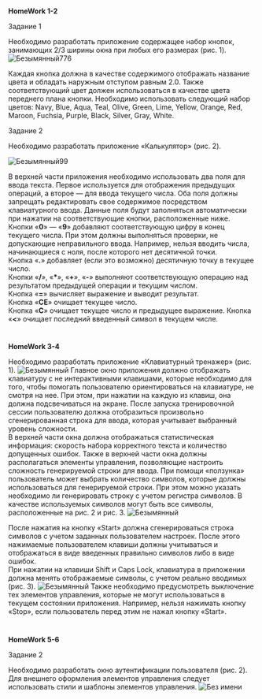 #
<b>HomeWork 1-2</b>

Задание 1

Необходимо разработать приложение содержащее набор кнопок, занимающих 2/3 ширины окна при любых его размерах (рис. 1).
![Безымянный776](https://user-images.githubusercontent.com/108996479/194514567-3da40a8b-f7f1-4878-b3c1-592cf4a99c6e.jpg)

Каждая кнопка должна в качестве содержимого отображать название цвета и обладать наружным отступом равным 2.0. Также соответствующий цвет должен использоваться в качестве цвета переднего плана кнопки. Необходимо использовать следующий набор цветов: Navy, Blue, Aqua, Teal, Olive, Green, Lime, Yellow, Orange, Red, Maroon, Fuchsia, Purple, Black, Silver, Gray, White.

Задание 2

Необходимо разработать приложение «Калькулятор» (рис. 2).

![Безымянный99](https://user-images.githubusercontent.com/108996479/194515150-8197d909-3268-43e3-982f-a1cb0ef803fa.jpg)

В верхней части приложения необходимо использовать два поля для ввода текста. Первое используется для отображения предыдущих операций, а второе — для ввода текущего числа. Оба поля должны запрещать редактировать свое содержимое посредством клавиатурного ввода. Данные поля будут заполняться автоматически при нажатии на соответствующие кнопки, расположенные ниже.<br>
Кнопки «<b>0</b>» — «<b>9</b>» добавляют соответствующую цифру в конец текущего числа. При этом должны выполняться проверки, не допускающие неправильного ввода. Например, нельзя вводить числа, начинающиеся с ноля, после которого нет десятичной точки.<br>
Кнопка «<b>.</b>» добавляет (если это возможно) десятичную точку в текущее число.<br>
Кнопки «<b>/</b>», «<b>*</b>», «<b>+</b>», «<b>-</b>» выполняют соответствующую операцию над результатом предыдущей операции и текущим числом.<br>
Кнопка «<b>=</b>» вычисляет выражение и выводит результат.<br>
Кнопка «<b>CE</b>» очищает текущее число.<br>
Кнопка «<b>C</b>» очищает текущее число и предыдущее выражение.
Кнопка «<b><</b>» очищает последний введенный символ в текущем числе.

#
<b>HomeWork 3-4</b>

Необходимо разработать приложение «Клавиатурный тренажер» (рис. 1).
![Безымянный](https://user-images.githubusercontent.com/108996479/196978928-f4932ab3-3764-4e52-b3ff-2629b73bc4d4.jpg)
Главное окно приложения должно отображать клавиатуру с не интерактивными клавишами, которые необходимо для того, чтобы помогать пользователю ориентироваться на клавиатуре, не смотря на нее. При этом, при нажатии на каждую из клавиш, она должна подсвечиваться на экране. После запуска тренировочной сессии пользователю должна отобразиться произвольно сгенерированная строка для ввода, которая учитывает выбранный уровень сложности.<br>
В верхней части окна должна отображаться статистическая информация: скорость набора корректного текста и количество допущенных ошибок. Также в верхней части окна должны располагаться элементы управления, позволяющие настроить сложность генерируемой строки для ввода. При помощи «ползунка» пользователь может выбрать количество символов, которые должны использоваться для генерируемой строки. При этом можно указать необходимо ли генерировать строку с учетом регистра символов. В качестве используемых символов могут быть все символы, расположенные на рис. 2 и рис. 3.
![Безымянный](https://user-images.githubusercontent.com/108996479/196979794-0cd8bd68-334d-456c-92e9-2949efd52d10.jpg)

После нажатия на кнопку «Start» должна сгенерироваться строка символов с учетом заданных пользователем настроек. После этого нажимаемые пользователем клавиши должны учитываться и отображаться в виде введенных правильно символов либо в виде ошибок.<br>
При нажатии на клавиши Shift и Caps Lock, клавиатура в приложении должна менять отображаемые символы, с учетом реально вводимых (рис. 3).
![Безымянный](https://user-images.githubusercontent.com/108996479/196980677-9e460b08-4846-46fa-ae43-ab03198bdb96.jpg)
Также необходимо предусмотреть выключение тех элементов управления, которые не могут использоваться в текущем состоянии приложения. Например, нельзя нажимать кнопку «Stop», если пользователь перед этим не нажал кнопку «Start».

#
<b>HomeWork 5-6</b>

Задание 2

Необходимо разработать окно аутентификации пользователя (рис. 2). Для внешнего оформления элементов управления следует использовать стили и шаблоны элементов управления.
![Без имени](https://user-images.githubusercontent.com/108996479/197285256-81abbcc9-99fc-4f5a-8405-f21b62977597.jpg)

